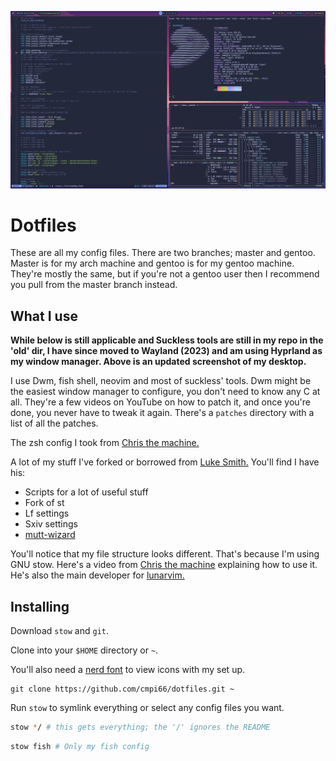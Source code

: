 
![dotfiles image](./dotfiles.png )

# Dotfiles

These are all my config files. There are two branches; master and gentoo. Master is for my arch machine and gentoo is for my gentoo machine. They're mostly the same, but if you're not a gentoo user then I recommend you pull from the master branch instead.  

## What I use

**While below is still applicable and Suckless tools are still in my repo in the 'old' dir, I have since moved to Wayland (2023) and am using Hyprland as my window manager. Above is an updated screenshot of my desktop.**

I use Dwm, fish shell, neovim and most of suckless' tools. Dwm might be the easiest window manager to configure, you don't need to know any C at all. They're a few videos on YouTube on how to patch it, and once you're done, you never have to tweak it again. There's a `patches` directory with a list of all the patches. 

The zsh config I took from [Chris the machine.](https://github.com/ChristianChiarulli) 

A lot of my stuff I've forked or borrowed from [Luke Smith.](https://github.com/LukeSmithxyz) You'll find I have his:

- Scripts for a lot of useful stuff
- Fork of st
- Lf settings 
- Sxiv settings
- [mutt-wizard](https://github.com/lukesmithxyz/mutt-wizard)

You'll notice that my file structure looks different. That's because I'm using GNU stow. Here's a video from [Chris the machine](https://www.youtube.com/watch?v=90xMTKml9O0&t=64s) explaining how to use it. He's also the main developer for [lunarvim.](https://www.lunarvim.org/)

## Installing 

Download `stow` and `git`.

Clone into your `$HOME` directory or `~`.

You'll also need a [nerd font](https://github.com/ryanoasis/nerd-fonts) to view icons with my set up. 

``````
git clone https://github.com/cmpi66/dotfiles.git ~
``````
Run `stow` to symlink everything or select any config files you want. 

``````bash
stow */ # this gets everything; the '/' ignores the README
``````
``````bash
stow fish # Only my fish config
``````
